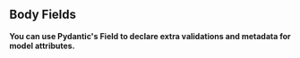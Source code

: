 ## Body Fields

**You can use Pydantic's Field to declare extra validations and metadata for model attributes.**
